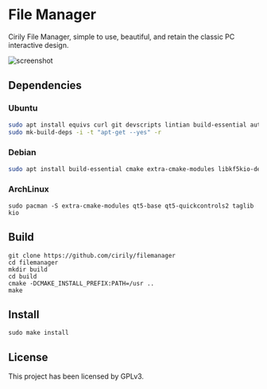 # File Manager

Cirily File Manager, simple to use, beautiful, and retain the classic PC interactive design. 

![screenshot](screenshots/Screenshot_20211025_151224.png)

## Dependencies

### Ubuntu

```bash
sudo apt install equivs curl git devscripts lintian build-essential automake autotools-dev --no-install-recommends
sudo mk-build-deps -i -t "apt-get --yes" -r
```

### Debian

```bash
sudo apt install build-essential cmake extra-cmake-modules libkf5kio-dev libkf5solid-dev libkf5windowsystem-dev libkf5config-dev qtbase5-dev qtbase5-private-dev qtdeclarative5-dev qtquickcontrols2-5-dev qttools5-dev qttools5-dev-tools
```

### ArchLinux

```shell
sudo pacman -S extra-cmake-modules qt5-base qt5-quickcontrols2 taglib kio
```

## Build

```shell
git clone https://github.com/cirily/filemanager
cd filemanager
mkdir build
cd build
cmake -DCMAKE_INSTALL_PREFIX:PATH=/usr ..
make
```

## Install

```shell
sudo make install
```

## License

This project has been licensed by GPLv3.
